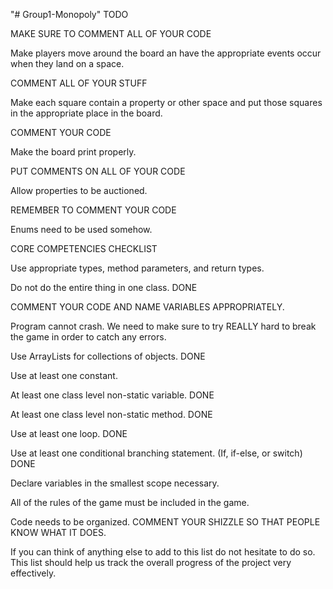 "# Group1-Monopoly" 
TODO

MAKE SURE TO COMMENT ALL OF YOUR CODE

Make players move around the board an have the appropriate events occur when they land on a space.

COMMENT ALL OF YOUR STUFF

Make each square contain a property or other space and put those squares in the appropriate place in the board.

COMMENT YOUR CODE

Make the board print properly.

PUT COMMENTS ON ALL OF YOUR CODE

Allow properties to be auctioned.

REMEMBER TO COMMENT YOUR CODE

Enums need to be used somehow.

CORE COMPETENCIES CHECKLIST

Use appropriate types, method parameters, and return types.

Do not do the entire thing in one class. DONE

COMMENT YOUR CODE AND NAME VARIABLES APPROPRIATELY.

Program cannot crash. We need to make sure to try REALLY hard to break the game in order to catch any errors.

Use ArrayLists for collections of objects. DONE

Use at least one constant.

At least one class level non-static variable. DONE

At least one class level non-static method. DONE

Use at least one loop. DONE

Use at least one conditional branching statement. (If, if-else, or switch) DONE

Declare variables in the smallest scope necessary.

All of the rules of the game must be included in the game.

Code needs to be organized. COMMENT YOUR SHIZZLE SO THAT PEOPLE KNOW WHAT IT DOES.

If you can think of anything else to add to this list do not hesitate to do so. This list should help us track the overall progress of
the project very effectively.
